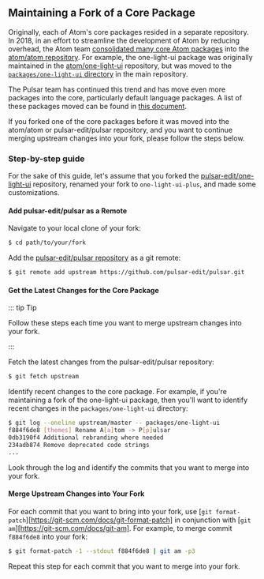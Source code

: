 ## Maintaining a Fork of a Core Package

Originally, each of Atom's core packages resided in a separate repository.
In 2018, in an effort to streamline the development of Atom by reducing overhead,
the Atom team [consolidated many core Atom packages](https://github.com/atom/atom/blob/master/docs/rfcs/003-consolidate-core-packages.md)
into the [atom/atom repository](https://github.com/atom/atom). For example, the
one-light-ui package was originally maintained in the [atom/one-light-ui](https://github.com/atom/one-light-ui)
repository, but was moved to the
[`packages/one-light-ui` directory](https://github.com/pulsar-edit/one-light-ui)
in the main repository.

The Pulsar team has continued this trend and has move even more packages into
the core, particularly default language packages. A list of these packages moved
can be found in [this document](https://github.com/pulsar-edit/pulsar/blob/master/packages/README.md).

If you forked one of the core packages before it was moved into the
atom/atom or pulsar-edit/pulsar repository, and you want to continue merging
upstream changes into your fork, please follow the steps below.

### Step-by-step guide

For the sake of this guide, let's assume that you forked the
[pulsar-edit/one-light-ui](https://github.com/pulsar-edit/one-light-ui)
repository, renamed your fork to `one-light-ui-plus`, and made some
customizations.

#### Add pulsar-edit/pulsar as a Remote

Navigate to your local clone of your fork:

```sh
$ cd path/to/your/fork
```

Add the [pulsar-edit/pulsar repository](https://github.com/pulsar-edit/pulsar)
as a git remote:

```sh
$ git remote add upstream https://github.com/pulsar-edit/pulsar.git
```

#### Get the Latest Changes for the Core Package

::: tip Tip

Follow these steps each time you want to merge upstream changes into your fork.

:::

Fetch the latest changes from the pulsar-edit/pulsar repository:

```sh
$ git fetch upstream
```

Identify recent changes to the core package. For example, if you're maintaining
a fork of the one-light-ui package, then you'll want to identify recent changes
in the `packages/one-light-ui` directory:

```sh
$ git log --oneline upstream/master -- packages/one-light-ui
f884f6de8 [themes] Rename A[a]tom -> P[p]ulsar
0db3190f4 Additional rebranding where needed
234adb874 Remove deprecated code strings
...
```

Look through the log and identify the commits that you want to merge into your
fork.

#### Merge Upstream Changes into Your Fork

For each commit that you want to bring into your fork, use [`git format-patch`][https://git-scm.com/docs/git-format-patch]
in conjunction with [`git am`][https://git-scm.com/docs/git-am]. For example, to
merge commit `f884f6de8` into your fork:

```sh
$ git format-patch -1 --stdout f884f6de8 | git am -p3
```

Repeat this step for each commit that you want to merge into your fork.
